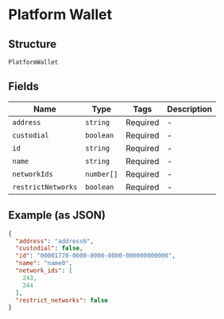 
# Platform Wallet

## Structure

`PlatformWallet`

## Fields

| Name | Type | Tags | Description |
|  --- | --- | --- | --- |
| `address` | `string` | Required | - |
| `custodial` | `boolean` | Required | - |
| `id` | `string` | Required | - |
| `name` | `string` | Required | - |
| `networkIds` | `number[]` | Required | - |
| `restrictNetworks` | `boolean` | Required | - |

## Example (as JSON)

```json
{
  "address": "address6",
  "custodial": false,
  "id": "00001770-0000-0000-0000-000000000000",
  "name": "name0",
  "network_ids": [
    243,
    244
  ],
  "restrict_networks": false
}
```

